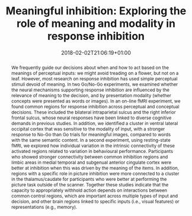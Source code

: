 ---
title: "Meaningful inhibition: Exploring the role of meaning and modality in response inhibition"
date: 2018-02-02T21:06:19+01:00
authors: ["Tirso Rene del Jesus Gonzalez Alam", "Charlotte Murphy", "Jonathan Smallwood", "Elizabeth Jefferies"]
draft: false
publication_types: ["2"]
publication: "NeuroImage"
abstract: "We frequently guide our decisions about when and how to act based on the meanings of perceptual inputs: we might avoid treading on a flower, but not on a leaf. However, most research on response inhibition has used simple perceptual stimuli devoid of meaning. In two Go/No-Go experiments, we examined whether the neural mechanisms supporting response inhibition are influenced by the relevance of meaning to the decision, and by presentation modality (whether concepts were presented as words or images). In an on-line fMRI experiment, we found common regions for response inhibition across perceptual and conceptual decisions. These included the bilateral intraparietal sulcus and the right inferior frontal sulcus, whose neural responses have been linked to diverse cognitive demands in previous studies. In addition, we identified a cluster in ventral lateral occipital cortex that was sensitive to the modality of input, with a stronger response to No-Go than Go trials for meaningful images, compared to words with the same semantic content. In a second experiment, using resting-state fMRI, we explored how individual variation in the intrinsic connectivity of these activated regions related to variation in behavioural performance. Participants who showed stronger connectivity between common inhibition regions and limbic areas in medial temporal and subgenual anterior cingulate cortex were better at inhibition when this was driven by the meaning of the items. In addition, regions with a specific role in picture inhibition were more connected to a cluster in the thalamus/caudate for participants who were better at performing the picture task outside of the scanner. Together these studies indicate that the capacity to appropriately withhold action depends on interactions between common control regions, which are important across multiple types of input and decision, and other brain regions linked to specific inputs (i.e., visual features) or representations (e.g., memory)."
selected: true
featured: true
url_dataset: "https://neurovault.org/collections/3158/"
header:
  image: "headers/Inhibition.jpg" #the image path is header/...jpg
  caption: "Image credit: [**Academic**](https://github.com/gcushen/hugo-academic/)"
---